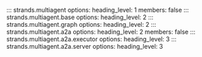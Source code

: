 ::: strands.multiagent
    options:
      heading_level: 1
      members: false
::: strands.multiagent.base
    options:
      heading_level: 2
::: strands.multiagent.graph
    options:
      heading_level: 2
::: strands.multiagent.a2a
    options:
      heading_level: 2
      members: false
::: strands.multiagent.a2a.executor
    options:
      heading_level: 3
::: strands.multiagent.a2a.server
    options:
      heading_level: 3

